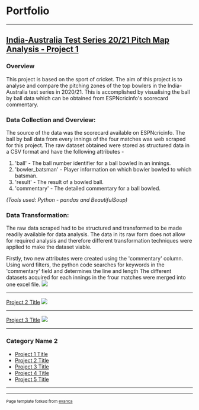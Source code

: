 # Portfolio

---

## [India-Australia Test Series 20/21 Pitch Map Analysis - Project 1](/sample_page)
### Overview
This project is based on the sport of cricket. The aim of this project is to analyse and compare the pitching zones of the top bowlers in the India-Australia test series in 2020/21. This is accomplished by visualising the ball by ball data which can be obtained from ESPNcricinfo's scorecard commentary. 

### Data Collection and Overview:
The source of the data was the scorecard available on ESPNcricinfo. The ball by ball data from every innings of the four matches was web scraped for this project. The raw dataset obtained were stored as structured data in a CSV format and have the following attributes - 
<ol>
  <li> 'ball' - The ball number identifier for a ball bowled in an innings. </li>
  <li> 'bowler_batsman' - Player information on which bowler bowled to which batsman. </li>
  <li> 'result' - The result of a bowled ball. </li>
  <li> 'commentary' - The detailed commentary for a ball bowled. </li>
</ol>
<i>(Tools used: Python - pandas and BeautifulSoup)</i>

### Data Transformation:
<p>The raw data scraped had to be structured and transformed to be made readily available for data analysis. The data in its raw form does not allow for required analysis and therefore different transformation techniques were applied to make the dataset viable. </p>
Firstly, two new attributes were created using the 'commentary' column. Using word filters, the python code searches for keywords in the 'commentary' field and determines the line and length
The different datasets acquired for each innings in the frour matches were merged into one excel file. 


<img src="images/dummy_thumbnail.jpg?raw=true"/>

---
[Project 2 Title](/pdf/sample_presentation.pdf)
<img src="images/dummy_thumbnail.jpg?raw=true"/>

---
[Project 3 Title](http://example.com/)
<img src="images/dummy_thumbnail.jpg?raw=true"/>

---

### Category Name 2

- [Project 1 Title](http://example.com/)
- [Project 2 Title](http://example.com/)
- [Project 3 Title](http://example.com/)
- [Project 4 Title](http://example.com/)
- [Project 5 Title](http://example.com/)

---




---
<p style="font-size:11px">Page template forked from <a href="https://github.com/evanca/quick-portfolio">evanca</a></p>
<!-- Remove above link if you don't want to attibute -->
